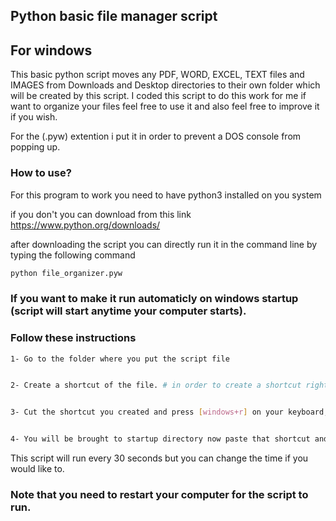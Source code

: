 ## Python basic file manager script
## For windows

This basic python script moves any PDF, WORD, EXCEL, TEXT files and IMAGES from Downloads and Desktop directories to their own folder which will be created by this script. I coded this script to do this work for me if want to organize your files feel free to use it and also feel free to improve it if you wish.

For the (.pyw) extention i put it  in order to prevent a DOS console from popping up.

### How to use?
For this program to work you need to have python3 installed on you system

if you don't you can download from this link https://www.python.org/downloads/

after downloading the script you can directly run it in the command line by typing the following command
```bash
python file_organizer.pyw
```

### If you want to make it run automaticly on windows startup (script will start anytime your computer starts).
### Follow these instructions
```bash
1- Go to the folder where you put the script file


2- Create a shortcut of the file. # in order to create a shortcut right click you will see (create shortcut in the bottom) click on it and shortcut will be created.


3- Cut the shortcut you created and press [windows+r] on your keyboard, a prompt will pop up in the bottom left side enter "shell:startup" and press Enter.


4- You will be brought to startup directory now paste that shortcut and that's it.
```

This script will run every 30 seconds but you can change the time if you would like to.


### Note that you need to restart your computer for the script to run.

